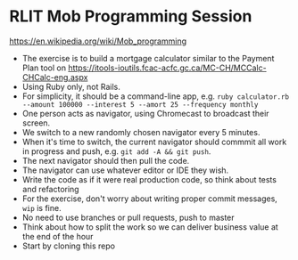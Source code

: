 # RLIT Mob Programming Session

https://en.wikipedia.org/wiki/Mob_programming

* The exercise is to build a mortgage calculator similar to the Payment Plan tool on https://itools-ioutils.fcac-acfc.gc.ca/MC-CH/MCCalc-CHCalc-eng.aspx
* Using Ruby only, not Rails.
* For simplicity, it should be a command-line app, e.g. `ruby calculator.rb --amount 100000 --interest 5 --amort 25 --frequency monthly`
* One person acts as navigator, using Chromecast to broadcast their screen.
* We switch to a new randomly chosen navigator every 5 minutes.
* When it's time to switch, the current navigator should commmit all work in progress and push, e.g. `git add -A && git push`. 
* The next navigator should then pull the code.
* The navigator can use whatever editor or IDE they wish.
* Write the code as if it were real production code, so think about tests and refactoring
* For the exercise, don't worry about writing proper commit messages, `wip` is fine.
* No need to use branches or pull requests, push to master
* Think about how to split the work so we can deliver business value at the end of the hour
* Start by cloning this repo
